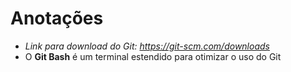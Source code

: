 # Anotações

- *Link para download do Git: https://git-scm.com/downloads*
- O **Git Bash** é um terminal estendido para otimizar o uso do Git